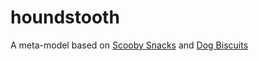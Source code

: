 # houndstooth
A meta-model based on [Scooby Snacks](https://github.com/UCSCLibrary/ScoobySnacks) and [Dog Biscuits](https://github.com/samvera-labs/dog_biscuits)
